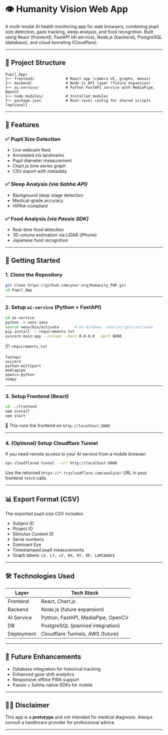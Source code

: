 # 👁️ Humanity Vision Web App

A multi-modal AI health monitoring app for web browsers, combining pupil size detection, gaze tracking, sleep analysis, and food recognition. Built using React (frontend), FastAPI (AI service), Node.js (backend), PostgreSQL (database), and cloud tunneling (Cloudflare).

---

## 📁 Project Structure

```
Pupil_App/
├── frontend/              # React app (camera UI, graphs, menus)
├── backend/               # Node.js API layer (future expansion)
├── ai-service/            # Python FastAPI service with MediaPipe, OpenCV
├── node_modules/          # Installed modules
├── package.json           # Root-level config for shared scripts (optional)
```

---

## 🧠 Features

### ✅ Pupil Size Detection
- Live webcam feed
- Annotated iris landmarks
- Pupil diameter measurement
- Chart.js time series graph
- CSV export with metadata

### ✅ Sleep Analysis *(via Sahha API)*
- Background sleep stage detection
- Medical-grade accuracy
- HIPAA-compliant

### ✅ Food Analysis *(via Passio SDK)*
- Real-time food detection
- 3D volume estimation via LiDAR (iPhone)
- Japanese food recognition

---

## 🚀 Getting Started

### 1. Clone the Repository

```bash
git clone https://github.com/your-org/Humanity_PAP.git
cd Pupil_App
```

---

### 2. Setup `ai-service` (Python + FastAPI)

```bash
cd ai-service
python -m venv venv
source venv/bin/activate       # On Windows: venv\Scripts\activate
pip install -r requirements.txt
uvicorn main:app --reload --host 0.0.0.0 --port 8000
```

📦 `requirements.txt`

```
fastapi
uvicorn
python-multipart
mediapipe
opencv-python
numpy
```

---

### 3. Setup Frontend (React)

```bash
cd ../frontend
npm install
npm start
```

📍 This runs the frontend on `http://localhost:3000`

---

### 4. (Optional) Setup Cloudflare Tunnel

If you need remote access to your AI service from a mobile browser:

```bash
npx cloudflared tunnel --url http://localhost:8000
```

Use the returned `https://*.trycloudflare.com/analyze/` URL in your frontend `fetch` calls.

---

## 📊 Export Format (CSV)

The exported pupil size CSV includes:
- Subject ID
- Project ID
- Stimulus Content ID
- Serial numbers
- Dominant Eye
- Timestamped pupil measurements
- Graph labels: `LX, LY, LP, RX, RY, RP, LUMINANCE`

---

## 🛠️ Technologies Used

| Layer         | Tech Stack                             |
|--------------|-----------------------------------------|
| Frontend     | React, Chart.js                         |
| Backend      | Node.js (future expansion)              |
| AI Service   | Python, FastAPI, MediaPipe, OpenCV      |
| DB           | PostgreSQL (planned integration)        |
| Deployment   | Cloudflare Tunnels, AWS (future)        |

---

## 📱 Future Enhancements

- Database integration for historical tracking
- Enhanced gaze shift analytics
- Responsive offline PWA support
- Passio + Sahha native SDKs for mobile

---

## 🧑‍⚕️ Disclaimer

This app is a **prototype** and not intended for medical diagnosis. Always consult a healthcare provider for professional advice.

---

